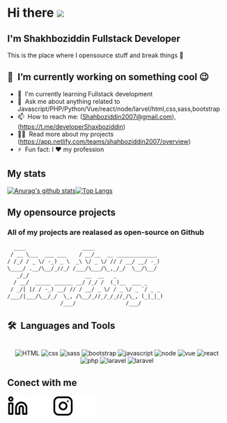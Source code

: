 # Hi there <a href="https://www.gautamkrishnar.com/"><img src="https://media.giphy.com/media/hvRJCLFzcasrR4ia7z/giphy.gif" width="25px"></a>
## I'm Shakhboziddin Fullstack Developer
This is the place where I opensource stuff and break things :rofl:

## 🔭 &nbsp;I’m currently working on something cool :wink:
- 🌱 &nbsp;I'm currently learning Fullstack development
- 💬 &nbsp;Ask me about anything related to Javascript/PHP/Python/Vue/react/node/larvel/html,css,sass,bootstrap
- 📫 &nbsp;How to reach me: (Shahboziddin2007@gmail.com),(https://t.me/developerShaxboziddin) 
- 👨‍💻 &nbsp;Read more about my projects (https://app.netlify.com/teams/shahboziddin2007/overview)
- ⚡ &nbsp;Fun fact: I :heart: my profession


## My stats
[![Anurag's github stats](https://github-readme-stats.vercel.app/api?username=Shahboziddin2007&layout=compact&langs_count=7&theme=dark)](https://github.com/anuraghazra/github-readme-stats)[![Top Langs](https://github-readme-stats.vercel.app/api/top-langs/?username=Shahboziddin2007&layout=compact&langs_count=7&theme=dark)](https://github.com/anuraghazra/github-readme-stats)
## My opensource projects
### All of my projects are realased as open-source on Github
```
  ____                  ____                      
 / __ \___  ___ ___    / __/__  __ _____________  
/ /_/ / _ \/ -_) _ \  _\ \/ _ \/ // / __/ __/ -_)   
\____/ .__/\__/_//_/ /___/\___/\_,_/_/  \__/\__/    
   _/_/                  __  __   _                
  / __/  _____ ______ __/ /_/ /  (_)__  ___ _      
 / _/| |/ / -_) __/ // / __/ _ \/ / _ \/ _ `/ _ _  
/___/|___/\__/_/  \_, /\__/_//_/_/_//_/\_, (_|_|_)  
                 /___/                /___/        
```
 ## <b>🛠️&nbsp;&nbsp;Languages&nbsp;and&nbsp;Tools</b>
  <br/>
  <div style="display: inline_block" align="center">
  <img alt="HTML" height="70" width="70" src="https://cdn.jsdelivr.net/gh/devicons/devicon/icons/html5/html5-original.svg">
  <img alt="css" height="70" width="70" src="https://cutewallpaper.org/24/css-logo-png/css3-logo-vector-svg-icon-small-css-logo-pngcss3-icon-free-transparent-png-images-pngaaacom.png">
  <img alt="sass" height="70" width="70" src="https://e7.pngegg.com/pngimages/72/936/png-clipart-sass-cascading-style-sheets-preprocessor-less-postcss-meng-miscellaneous-text-thumbnail.png">
  <img alt="bootstrap" height="70" width="70" src="https://icons.getbootstrap.com/assets/img/icons-hero.png">
  <img alt="javascript" height="70" width="70" src="https://upload.wikimedia.org/wikipedia/commons/thumb/9/99/Unofficial_JavaScript_logo_2.svg/1024px-Unofficial_JavaScript_logo_2.svg.png">
  <img alt="node" height="70" width="70" src="https://icon-library.com/images/node-icon/node-icon-21.jpg">
  <img alt="vue" height="70" width="70" src="https://iconape.com/wp-content/files/ny/112469/svg/vue-9.svg">
  <img alt="react" height="70" width="70" src="https://www.pinclipart.com/picdir/middle/207-2071102_es7-snippets-react-native-icon-png-clipart.png">
  <img alt="php" height="70" width="70" src="https://mpng.subpng.com/20180503/iwq/kisspng-php-computer-icons-mysql-media-logo-5aeb92a1bb9dc8.6244609315253879377685.jpg">
  <img alt="laravel" height="70" width="70" src="https://e7.pngegg.com/pngimages/719/649/png-clipart-laravel-software-framework-web-framework-php-zend-framework-framework-icon-angle-text-thumbnail.png">
   <img alt="laravel" height="70" width="70" src="http://cdn.onlinewebfonts.com/svg/img_255394.png">
</div>

## Conect with me
[![website](./img/linkedin-light.svg)](https://linkedin.com/in/shaxboziddin-shaxobiddinov-338a26230#gh-light-mode-only)
[![website](./img/linkedin-dark.svg)](https://linkedin.com/in/shaxboziddin-shaxobiddinov-338a26230#gh-dark-mode-only)
[![website](./img/instagram-light.svg)](https://www.instagram.com/shakhboziddin_dev#gh-light-mode-only)
[![website](./img/instagram-dark.svg)](https://www.instagram.com/shakhboziddin_dev#gh-dark-mode-only)
&nbsp;&nbsp;
##
